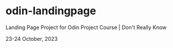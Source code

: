 # odin-landingpage
Landing Page Project for Odin Project Course | Don't Really Know

23-24 October, 2023
